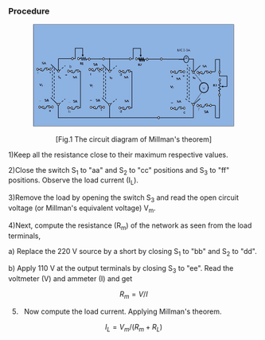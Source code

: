 ### Procedure
<div align="center">
<img src="images/Millman's procedure image3.jpg" style="height: 50%; width:80%;">
	
[Fig.1 The circuit diagram of Millman's theorem]
</div>							
1)Keep all the resistance close to their maximum respective values.

2)Close the switch S<sub>1</sub> to "aa" and  S<sub>2</sub> to "cc" positions and S<sub>3</sub> to "ff" positions. Observe the load current (I<sub>L</sub>).

3)Remove the load by opening the switch S<sub>3</sub> and read the open circuit voltage (or Millman's equivalent voltage) V<sub>m</sub></sub>. 

4)Next, compute the resistance (R<sub>m</sub>) of the network as seen from the load terminals,

a) Replace the  220 V source by a short by closing S<sub>1</sub> to "bb" and S<sub>2</sub> to "dd".

b) Apply 110 V at the output terminals by closing S<sub>3</sub> to "ee". Read the voltmeter (V) and ammeter (I) and get

$$ R_m=V/I $$

5) &nbsp; Now compute the load current. Applying  Millman's theorem.

$$ I_L=V_m/(R_m+R_L) $$
							
<script id="MathJax-script" async src="https://cdn.jsdelivr.net/npm/mathjax@3/es5/tex-mml-chtml.js"></script>
							

